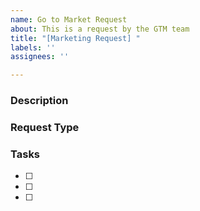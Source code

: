 ```yaml
---
name: Go to Market Request
about: This is a request by the GTM team
title: "[Marketing Request] "
labels: ''
assignees: ''

---
```


### Description

<!--Write a brief description of the requirement-->

### Request Type

<!--Launch Blog -->
<!--Technical content -->
<!--Business content -->
<!--Webpage -->
<!--Short demo -->
<!--Long demo -->
<!--Slide deck -->

### Tasks

<!-- Add tasks with due dates -->

- [ ] <!--Task 1 with due date-->
- [ ] <!--Task 2 with due date-->
- [ ] <!--Task 3 with due date-->
